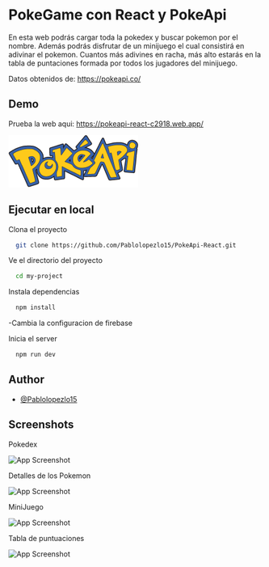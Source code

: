 
# PokeGame con React y PokeApi

En esta web podrás cargar toda la pokedex y buscar pokemon por el nombre. Además podrás disfrutar de un minijuego el cual consistirá en adivinar el pokemon. Cuantos más adivines en racha, más alto estarás en la tabla de puntaciones formada por todos los jugadores del minijuego.

Datos obtenidos de: https://pokeapi.co/


## Demo
Prueba la web aqui: 
https://pokeapi-react-c2918.web.app/


![Logo](https://raw.githubusercontent.com/PokeAPI/media/master/logo/pokeapi_256.png)


## Ejecutar en local

Clona el proyecto

```bash
  git clone https://github.com/Pablolopezlo15/PokeApi-React.git
```

Ve el directorio del proyecto

```bash
  cd my-project
```

Instala dependencias

```bash
  npm install
```
-Cambia la configuracion de firebase

Inicia el server

```bash
  npm run dev
```


## Author

- [@Pablolopezlo15](https://www.github.com/Pablolopezlo15)


## Screenshots
Pokedex

![App Screenshot](https://i.imgur.com/mMgMqxh.png)

Detalles de los Pokemon

![App Screenshot](https://i.imgur.com/OAjutjb.png)

MiniJuego 

![App Screenshot](https://i.imgur.com/MYmapf6.png)

Tabla de puntuaciones

![App Screenshot](https://i.imgur.com/jpECfx8.png)

